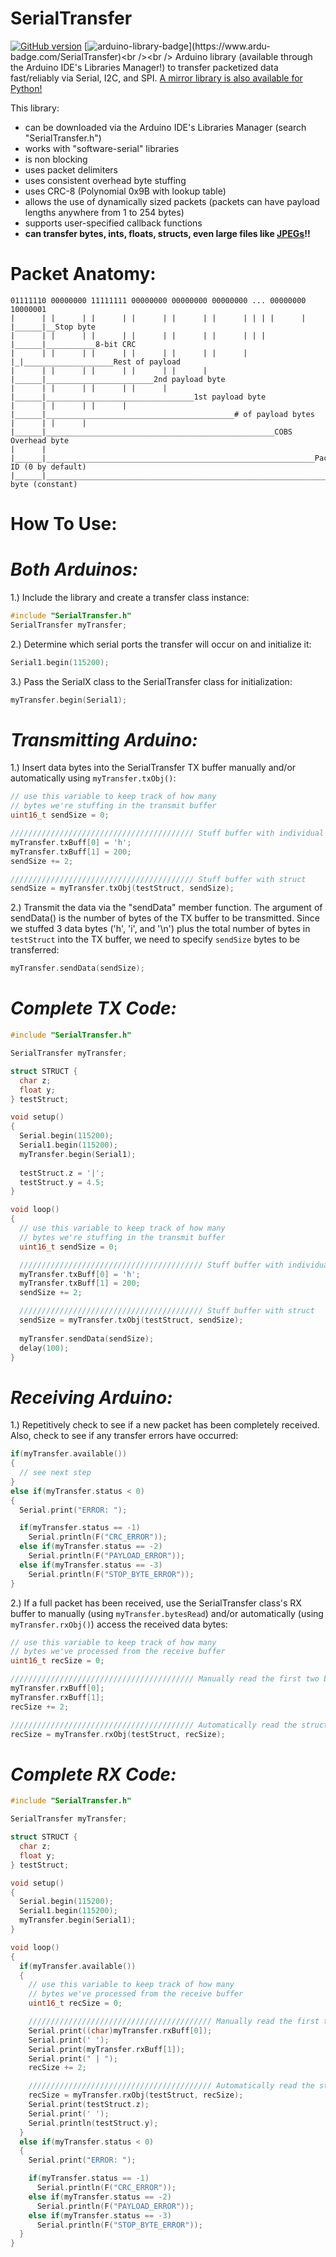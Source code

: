 # SerialTransfer
[![GitHub version](https://badge.fury.io/gh/PowerBroker2%2FSerialTransfer.svg)](https://badge.fury.io/gh/PowerBroker2%2FSerialTransfer)  [![arduino-library-badge](https://www.ardu-badge.com/badge/SerialTransfer.svg?)](https://www.ardu-badge.com/SerialTransfer)<br /><br />
Arduino library (available through the Arduino IDE's Libraries Manager!) to transfer packetized data fast/reliably via Serial, I2C, and SPI. [A mirror library is also available for Python!](https://github.com/PowerBroker2/pySerialTransfer)

This library:
- can be downloaded via the Arduino IDE's Libraries Manager (search "SerialTransfer.h")
- works with "software-serial" libraries
- is non blocking
- uses packet delimiters
- uses consistent overhead byte stuffing
- uses CRC-8 (Polynomial 0x9B with lookup table)
- allows the use of dynamically sized packets (packets can have payload lengths anywhere from 1 to 254 bytes)
- supports user-specified callback functions
- **can transfer bytes, ints, floats, structs, even large files like [JPEGs](https://forum.arduino.cc/index.php?topic=676260.msg4567624#msg4567624)!!**

# Packet Anatomy:
```
01111110 00000000 11111111 00000000 00000000 00000000 ... 00000000 10000001
|      | |      | |      | |      | |      | |      | | | |      | |______|__Stop byte
|      | |      | |      | |      | |      | |      | | | |______|___________8-bit CRC
|      | |      | |      | |      | |      | |      | |_|____________________Rest of payload
|      | |      | |      | |      | |      | |______|________________________2nd payload byte
|      | |      | |      | |      | |______|_________________________________1st payload byte
|      | |      | |      | |______|__________________________________________# of payload bytes
|      | |      | |______|___________________________________________________COBS Overhead byte
|      | |______|____________________________________________________________Packet ID (0 by default)
|______|_____________________________________________________________________Start byte (constant)
```

# **How To Use:**

# *Both Arduinos:*
1.) Include the library and create a transfer class instance:
```c++
#include "SerialTransfer.h"
SerialTransfer myTransfer;
```

2.) Determine which serial ports the transfer will occur on and initialize it:
```c++
Serial1.begin(115200);
```

3.) Pass the SerialX class to the SerialTransfer class for initialization:
```c++
myTransfer.begin(Serial1);
```


# *Transmitting Arduino:*
1.) Insert data bytes into the SerialTransfer TX buffer manually and/or automatically using `myTransfer.txObj()`:
```c++
// use this variable to keep track of how many
// bytes we're stuffing in the transmit buffer
uint16_t sendSize = 0;

///////////////////////////////////////// Stuff buffer with individual bytes
myTransfer.txBuff[0] = 'h';
myTransfer.txBuff[1] = 200;
sendSize += 2;

///////////////////////////////////////// Stuff buffer with struct
sendSize = myTransfer.txObj(testStruct, sendSize);
```

2.) Transmit the data via the "sendData" member function. The argument of sendData() is the number of bytes of the TX buffer to be transmitted. Since we stuffed 3 data bytes ('h', 'i', and '\n') plus the total number of bytes in `testStruct` into the TX buffer, we need to specify `sendSize` bytes to be transferred:
```c++
myTransfer.sendData(sendSize);
```

# *Complete TX Code:*
```c++
#include "SerialTransfer.h"

SerialTransfer myTransfer;

struct STRUCT {
  char z;
  float y;
} testStruct;

void setup()
{
  Serial.begin(115200);
  Serial1.begin(115200);
  myTransfer.begin(Serial1);
  
  testStruct.z = '|';
  testStruct.y = 4.5;
}

void loop()
{
  // use this variable to keep track of how many
  // bytes we're stuffing in the transmit buffer
  uint16_t sendSize = 0;

  ///////////////////////////////////////// Stuff buffer with individual bytes
  myTransfer.txBuff[0] = 'h';
  myTransfer.txBuff[1] = 200;
  sendSize += 2;

  ///////////////////////////////////////// Stuff buffer with struct
  sendSize = myTransfer.txObj(testStruct, sendSize);
  
  myTransfer.sendData(sendSize);
  delay(100);
}
```


# *Receiving Arduino:*
1.) Repetitively check to see if a new packet has been completely received. Also, check to see if any transfer errors have occurred:
```c++
if(myTransfer.available())
{
  // see next step
}
else if(myTransfer.status < 0)
{
  Serial.print("ERROR: ");

  if(myTransfer.status == -1)
    Serial.println(F("CRC_ERROR"));
  else if(myTransfer.status == -2)
    Serial.println(F("PAYLOAD_ERROR"));
  else if(myTransfer.status == -3)
    Serial.println(F("STOP_BYTE_ERROR"));
}
```

2.) If a full packet has been received, use the SerialTransfer class's RX buffer to manually (using `myTransfer.bytesRead`) and/or automatically (using `myTransfer.rxObj()`) access the received data bytes:
```c++
// use this variable to keep track of how many
// bytes we've processed from the receive buffer
uint16_t recSize = 0;

///////////////////////////////////////// Manually read the first two bytes in the rxBuff
myTransfer.rxBuff[0];
myTransfer.rxBuff[1];
recSize += 2;

///////////////////////////////////////// Automatically read the struct's bytes in the rxBuff
recSize = myTransfer.rxObj(testStruct, recSize);
```

# *Complete RX Code:*
```c++
#include "SerialTransfer.h"

SerialTransfer myTransfer;

struct STRUCT {
  char z;
  float y;
} testStruct;

void setup()
{
  Serial.begin(115200);
  Serial1.begin(115200);
  myTransfer.begin(Serial1);
}

void loop()
{
  if(myTransfer.available())
  {
    // use this variable to keep track of how many
    // bytes we've processed from the receive buffer
    uint16_t recSize = 0;

    ///////////////////////////////////////// Manually read the first two bytes in the rxBuff
    Serial.print((char)myTransfer.rxBuff[0]);
    Serial.print(' ');
    Serial.print(myTransfer.rxBuff[1]);
    Serial.print(" | ");
    recSize += 2;

    ///////////////////////////////////////// Automatically read the struct's bytes in the rxBuff
    recSize = myTransfer.rxObj(testStruct, recSize);
    Serial.print(testStruct.z);
    Serial.print(' ');
    Serial.println(testStruct.y);
  }
  else if(myTransfer.status < 0)
  {
    Serial.print("ERROR: ");

    if(myTransfer.status == -1)
      Serial.println(F("CRC_ERROR"));
    else if(myTransfer.status == -2)
      Serial.println(F("PAYLOAD_ERROR"));
    else if(myTransfer.status == -3)
      Serial.println(F("STOP_BYTE_ERROR"));
  }
}
```
